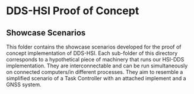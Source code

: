 # DDS-HSI Proof of Concept
## Showcase Scenarios

This folder contains the showcase scenarios developed for the proof of concept implementation of DDS-HSI.
Each sub-folder of this directory corresponds to a hypothetical piece of machinery that runs our HSI-DDS implementation.
They are interconnectable and can be run simultaneously on connected computers/in different processes.
They aim to resemble a simplified scenario of a Task Controller with an attached implement and a GNSS system.
